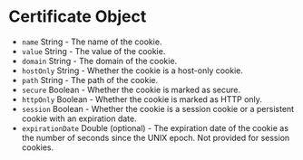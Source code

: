 # Certificate Object

*  `name` String - The name of the cookie.
*  `value` String - The value of the cookie.
*  `domain` String - The domain of the cookie.
*  `hostOnly` String - Whether the cookie is a host-only cookie.
*  `path` String - The path of the cookie.
*  `secure` Boolean - Whether the cookie is marked as secure.
*  `httpOnly` Boolean - Whether the cookie is marked as HTTP only.
*  `session` Boolean - Whether the cookie is a session cookie or a persistent
   cookie with an expiration date.
*  `expirationDate` Double (optional) - The expiration date of the cookie as
   the number of seconds since the UNIX epoch. Not provided for session
   cookies.
